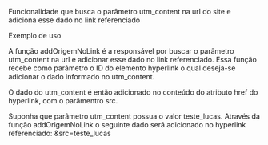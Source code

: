 Funcionalidade que busca o parâmetro utm_content na url do site e adiciona esse dado no link referenciado

Exemplo de uso

<script src="https://lucashelion.com.br/dev/get-utm-link/assets/get-utm-link.js"></script>
<script>
addOrigemNoLink("botao1");
</script>

A função addOrigemNoLink é a responsável por buscar o parâmetro utm_content na url e adicionar esse dado no link referenciado. 
Essa função recebe como parâmetro o ID do elemento hyperlink o qual deseja-se adicionar o dado informado no utm_content.

O dado do utm_content é então adicionado no conteúdo do atributo href do hyperlink, com o parâmentro src.

Suponha que parâmetro utm_content possua o valor teste_lucas. 
Através da função addOrigemNoLink o seguinte dado será adicionado no hyperlink referenciado: &src=teste_lucas
